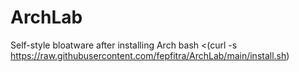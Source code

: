 # ArchLab
Self-style bloatware after installing Arch
bash <(curl -s https://raw.githubusercontent.com/fepfitra/ArchLab/main/install.sh)
